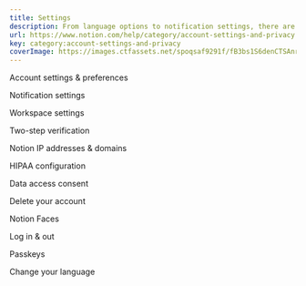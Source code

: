 ```yaml
---
title: Settings
description: From language options to notification settings, there are lots of adjustments you can make to Notion so that it suits your personal workflow. 
url: https://www.notion.com/help/category/account-settings-and-privacy
key: category:account-settings-and-privacy
coverImage: https://images.ctfassets.net/spoqsaf9291f/fB3bs1S6denCTSAnrUsYx/f05af4e817ac48c4817ce9c83d52488d/Account_Settings___Privacy_-_Chapter_Hero.png
---
```


Account settings & preferences

Notification settings

Workspace settings

Two-step verification

Notion IP addresses & domains

HIPAA configuration 

Data access consent

Delete your account

Notion Faces

Log in & out

Passkeys

Change your language